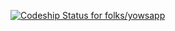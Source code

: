 [ ![Codeship Status for folks/yowsapp](https://www.codeship.io/projects/37e67430-e480-0131-1d7a-3a784188f0ac/status)](https://www.codeship.io/projects/25612)